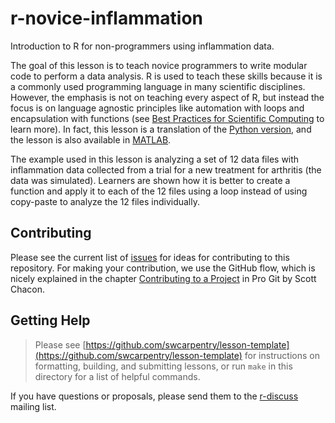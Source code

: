 r-novice-inflammation
=====================

Introduction to R for non-programmers using inflammation data.

The goal of this lesson is to teach novice programmers to write modular code to
perform a data analysis. R is used to teach these skills because it is a
commonly used programming language in many scientific disciplines. However, the
emphasis is not on teaching every aspect of R, but instead the focus is on
language agnostic principles like automation with loops and encapsulation with
functions (see [Best Practices for Scientific Computing][best-practices] to
learn more). In fact, this lesson is a translation of the [Python version][py],
and the lesson is also available in [MATLAB][].

The example used in this lesson is analyzing a set of 12 data files with
inflammation data collected from a trial for a new treatment for arthritis (the
data was simulated). Learners are shown how it is better to create a function
and apply it to each of the 12 files using a loop instead of using copy-paste
to analyze the 12 files individually.

[best-practices]: http://journals.plos.org/plosbiology/article?id=10.1371/journal.pbio.1001745
[py]: https://github.com/swcarpentry/python-novice-inflammation
[MATLAB]: https://github.com/swcarpentry/matlab-novice-inflammation

## Contributing

Please see the current list of [issues][] for ideas for contributing to this
repository. For making your contribution, we use the GitHub flow, which is
nicely explained in the chapter [Contributing to a Project][pro-git] in Pro Git
by Scott Chacon.

[issues]: https://github.com/swcarpentry/r-novice-inflammation/issues
[pro-git]: http://git-scm.com/book/en/v2/GitHub-Contributing-to-a-Project

## Getting Help

> Please see [https://github.com/swcarpentry/lesson-template](https://github.com/swcarpentry/lesson-template)
> for instructions on formatting, building, and submitting lessons,
> or run `make` in this directory for a list of helpful commands.

If you have questions or proposals, please send them to the [r-discuss][] mailing list.

[r-discuss]: http://lists.software-carpentry.org/mailman/listinfo/r-discuss_lists.software-carpentry.org
